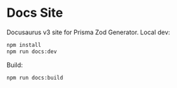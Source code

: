 # Docs Site

Docusaurus v3 site for Prisma Zod Generator. Local dev:

```bash
npm install
npm run docs:dev
```

Build:

```bash
npm run docs:build
```

